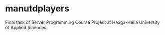 # manutdplayers

Final task of Server Programming Course Project at Haaga-Helia University of Applied Sciences.
